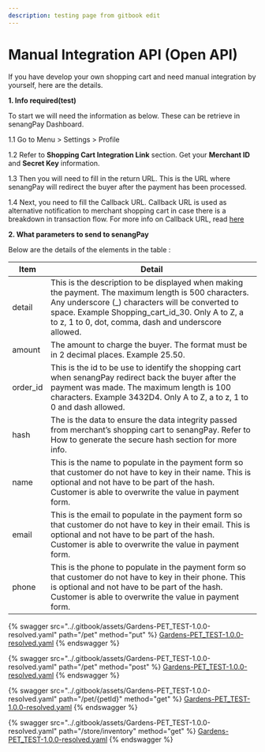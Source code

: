 ```yaml
---
description: testing page from gitbook edit
---
```


# Manual Integration API (Open API)

If you have develop your own shopping cart and need manual integration by yourself, here are the details.

**1. Info required(test)**

To start we will need the information as below. These can be retrieve in senangPay Dashboard.

1.1 Go to Menu > Settings > Profile

1.2 Refer to **Shopping Cart Integration Link** section. Get your **Merchant ID** and **Secret Key** information.

1.3 Then you will need to fill in the return URL. This is the URL where senangPay will redirect the buyer after the payment has been processed.

1.4 Next, you need to fill the Callback URL. Callback URL is used as alternative notification to merchant shopping cart in case there is a breakdown in transaction flow. For more info on Callback URL, read [here](https://guide.senangpay.my/callback-url/)

**2. What parameters to send to senangPay**

Below are the details of the elements in the table :

| Item      | Detail                                                                                                                                                                                                                                                                  |
| --------- | ----------------------------------------------------------------------------------------------------------------------------------------------------------------------------------------------------------------------------------------------------------------------- |
| detail    | This is the description to be displayed when making the payment. The maximum length is 500 characters. Any underscore (\_) characters will be converted to space. Example Shopping\_cart\_id\_30. Only A to Z, a to z, 1 to 0, dot, comma, dash and underscore allowed. |
| amount    | The amount to charge the buyer. The format must be in 2 decimal places. Example 25.50.                                                                                                                                                                                  |
| order\_id | This is the id to be use to identify the shopping cart when senangPay redirect back the buyer after the payment was made. The maximum length is 100 characters. Example 3432D4. Only A to Z, a to z, 1 to 0 and dash allowed.                                           |
| hash      | The is the data to ensure the data integrity passed from merchant’s shopping cart to senangPay. Refer to How to generate the secure hash section for more info.                                                                                                         |
| name      | This is the name to populate in the payment form so that customer do not have to key in their name. This is optional and not have to be part of the hash. Customer is able to overwrite the value in payment form.                                                      |
| email     | This is the email to populate in the payment form so that customer do not have to key in their email. This is optional and not have to be part of the hash. Customer is able to overwrite the value in payment form.                                                    |
| phone     | This is the phone to populate in the payment form so that customer do not have to key in their phone. This is optional and not have to be part of the hash. Customer is able to overwrite the value in payment form.                                                    |



{% swagger src="../.gitbook/assets/Gardens-PET_TEST-1.0.0-resolved.yaml" path="/pet" method="put" %}
[Gardens-PET_TEST-1.0.0-resolved.yaml](../.gitbook/assets/Gardens-PET_TEST-1.0.0-resolved.yaml)
{% endswagger %}

{% swagger src="../.gitbook/assets/Gardens-PET_TEST-1.0.0-resolved.yaml" path="/pet" method="post" %}
[Gardens-PET_TEST-1.0.0-resolved.yaml](../.gitbook/assets/Gardens-PET_TEST-1.0.0-resolved.yaml)
{% endswagger %}

{% swagger src="../.gitbook/assets/Gardens-PET_TEST-1.0.0-resolved.yaml" path="/pet/{petId}" method="get" %}
[Gardens-PET_TEST-1.0.0-resolved.yaml](../.gitbook/assets/Gardens-PET_TEST-1.0.0-resolved.yaml)
{% endswagger %}

{% swagger src="../.gitbook/assets/Gardens-PET_TEST-1.0.0-resolved.yaml" path="/store/inventory" method="get" %}
[Gardens-PET_TEST-1.0.0-resolved.yaml](../.gitbook/assets/Gardens-PET_TEST-1.0.0-resolved.yaml)
{% endswagger %}
